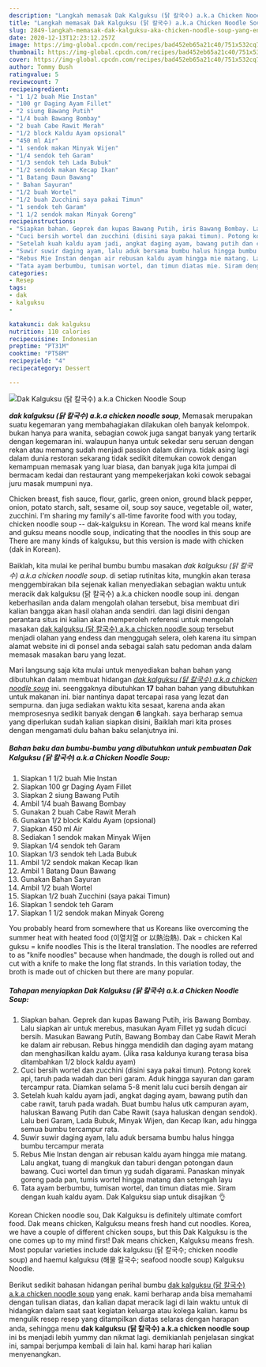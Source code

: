 ```yaml
---
description: "Langkah memasak Dak Kalguksu (닭 칼국수) a.k.a Chicken Noodle Soup yang Enak"
title: "Langkah memasak Dak Kalguksu (닭 칼국수) a.k.a Chicken Noodle Soup yang Enak"
slug: 2849-langkah-memasak-dak-kalguksu-aka-chicken-noodle-soup-yang-enak
date: 2020-12-13T12:23:12.257Z
image: https://img-global.cpcdn.com/recipes/bad452eb65a21c40/751x532cq70/dak-kalguksu-닭-칼국수-aka-chicken-noodle-soup-foto-resep-utama.jpg
thumbnail: https://img-global.cpcdn.com/recipes/bad452eb65a21c40/751x532cq70/dak-kalguksu-닭-칼국수-aka-chicken-noodle-soup-foto-resep-utama.jpg
cover: https://img-global.cpcdn.com/recipes/bad452eb65a21c40/751x532cq70/dak-kalguksu-닭-칼국수-aka-chicken-noodle-soup-foto-resep-utama.jpg
author: Tommy Bush
ratingvalue: 5
reviewcount: 7
recipeingredient:
- "1 1/2 buah Mie Instan"
- "100 gr Daging Ayam Fillet"
- "2 siung Bawang Putih"
- "1/4 buah Bawang Bombay"
- "2 buah Cabe Rawit Merah"
- "1/2 block Kaldu Ayam opsional"
- "450 ml Air"
- "1 sendok makan Minyak Wijen"
- "1/4 sendok teh Garam"
- "1/3 sendok teh Lada Bubuk"
- "1/2 sendok makan Kecap Ikan"
- "1 Batang Daun Bawang"
- " Bahan Sayuran"
- "1/2 buah Wortel"
- "1/2 buah Zucchini saya pakai Timun"
- "1 sendok teh Garam"
- "1 1/2 sendok makan Minyak Goreng"
recipeinstructions:
- "Siapkan bahan. Geprek dan kupas Bawang Putih, iris Bawang Bombay. Lalu siapkan air untuk merebus, masukan Ayam Fillet yg sudah dicuci bersih. Masukan Bawang Putih, Bawang Bombay dan Cabe Rawit Merah ke dalam air rebusan. Rebus hingga mendidih dan daging ayam matang dan menghasilkan kaldu ayam. (Jika rasa kaldunya kurang terasa bisa ditambahkan 1/2 block kaldu ayam)"
- "Cuci bersih wortel dan zucchini (disini saya pakai timun). Potong korek api, taruh pada wadah dan beri garam. Aduk hingga sayuran dan garam tercampur rata. Diamkan selama 5-8 menit lalu cuci bersih dengan air"
- "Setelah kuah kaldu ayam jadi, angkat daging ayam, bawang putih dan cabe rawit, taruh pada wadah. Buat bumbu halus utk campuran ayam, haluskan Bawang Putih dan Cabe Rawit (saya haluskan dengan sendok). Lalu beri Garam, Lada Bubuk, Minyak Wijen, dan Kecap Ikan, adu hingga semua bumbu tercampur rata."
- "Suwir suwir daging ayam, lalu aduk bersama bumbu halus hingga bumbu tercampur merata"
- "Rebus Mie Instan dengan air rebusan kaldu ayam hingga mie matang. Lalu angkat, tuang di mangkuk dan taburi dengan potongan daun bawang. Cuci wortel dan timun yg sudah digarami. Panaskan minyak goreng pada pan, tumis wortel hingga matang dan setengah layu"
- "Tata ayam berbumbu, tumisan wortel, dan timun diatas mie. Siram dengan kuah kaldu ayam. Dak Kalguksu siap untuk disajikan 👌"
categories:
- Resep
tags:
- dak
- kalguksu
- 

katakunci: dak kalguksu  
nutrition: 110 calories
recipecuisine: Indonesian
preptime: "PT31M"
cooktime: "PT58M"
recipeyield: "4"
recipecategory: Dessert

---
```



![Dak Kalguksu (닭 칼국수) a.k.a Chicken Noodle Soup](https://img-global.cpcdn.com/recipes/bad452eb65a21c40/751x532cq70/dak-kalguksu-닭-칼국수-aka-chicken-noodle-soup-foto-resep-utama.jpg)

<b><i>dak kalguksu (닭 칼국수) a.k.a chicken noodle soup</i></b>, Memasak merupakan suatu kegemaran yang membahagiakan dilakukan oleh banyak kelompok. bukan hanya para wanita, sebagian cowok juga sangat banyak yang tertarik dengan kegemaran ini. walaupun hanya untuk sekedar seru seruan dengan rekan atau memang sudah menjadi passion dalam dirinya. tidak asing lagi dalam dunia restoran sekarang tidak sedikit ditemukan cowok dengan kemampuan memasak yang luar biasa, dan banyak juga kita jumpai di bermacam kedai dan restaurant yang mempekerjakan koki cowok sebagai juru masak mumpuni nya.

Chicken breast, fish sauce, flour, garlic, green onion, ground black pepper, onion, potato starch, salt, sesame oil, soup soy sauce, vegetable oil, water, zucchini. I&#39;m sharing my family&#39;s all-time favorite food with you today, chicken noodle soup -- dak-kalguksu in Korean. The word kal means knife and guksu means noodle soup, indicating that the noodles in this soup are There are many kinds of kalguksu, but this version is made with chicken (dak in Korean).

Baiklah, kita mulai ke perihal bumbu bumbu masakan <i>dak kalguksu (닭 칼국수) a.k.a chicken noodle soup</i>. di setiap rutinitas kita, mungkin akan terasa menggembirakan bila sejenak kalian menyediakan sebagian waktu untuk meracik dak kalguksu (닭 칼국수) a.k.a chicken noodle soup ini. dengan keberhasilan anda dalam mengolah olahan tersebut, bisa membuat diri kalian bangga akan hasil olahan anda sendiri. dan lagi disini dengan perantara situs ini kalian akan memperoleh referensi untuk mengolah masakan <u>dak kalguksu (닭 칼국수) a.k.a chicken noodle soup</u> tersebut menjadi olahan yang endess dan menggugah selera, oleh karena itu simpan alamat website ini di ponsel anda sebagai salah satu pedoman anda dalam memasak masakan baru yang lezat.


Mari langsung saja kita mulai untuk menyediakan bahan bahan yang dibutuhkan dalam membuat hidangan <u><i>dak kalguksu (닭 칼국수) a.k.a chicken noodle soup</i></u> ini. seenggaknya dibutuhkan <b>17</b> bahan bahan yang dibutuhkan untuk makanan ini. biar nantinya dapat tercapai rasa yang lezat dan sempurna. dan juga sediakan waktu kita sesaat, karena anda akan memprosesnya sedikit banyak dengan <b>6</b> langkah. saya berharap semua yang diperlukan sudah kalian siapkan disini, Baiklah mari kita proses dengan mengamati dulu bahan baku selanjutnya ini.

<!--inarticleads1-->

##### Bahan baku dan bumbu-bumbu yang dibutuhkan untuk pembuatan Dak Kalguksu (닭 칼국수) a.k.a Chicken Noodle Soup:

1. Siapkan 1 1/2 buah Mie Instan
1. Siapkan 100 gr Daging Ayam Fillet
1. Siapkan 2 siung Bawang Putih
1. Ambil 1/4 buah Bawang Bombay
1. Gunakan 2 buah Cabe Rawit Merah
1. Gunakan 1/2 block Kaldu Ayam (opsional)
1. Siapkan 450 ml Air
1. Sediakan 1 sendok makan Minyak Wijen
1. Siapkan 1/4 sendok teh Garam
1. Siapkan 1/3 sendok teh Lada Bubuk
1. Ambil 1/2 sendok makan Kecap Ikan
1. Ambil 1 Batang Daun Bawang
1. Gunakan  Bahan Sayuran
1. Ambil 1/2 buah Wortel
1. Siapkan 1/2 buah Zucchini (saya pakai Timun)
1. Siapkan 1 sendok teh Garam
1. Siapkan 1 1/2 sendok makan Minyak Goreng


You probably heard from somewhere that us Koreans like overcoming the summer heat with heated food (이열치열 or 以熱治熱). Dak = chicken Kal guksu = knife noodles This is the literal translation. The noodles are referred to as &#34;knife noodles&#34; because when handmade, the dough is rolled out and cut with a knife to make the long flat strands. In this variation today, the broth is made out of chicken but there are many popular. 

<!--inarticleads2-->

##### Tahapan menyiapkan Dak Kalguksu (닭 칼국수) a.k.a Chicken Noodle Soup:

1. Siapkan bahan. Geprek dan kupas Bawang Putih, iris Bawang Bombay. Lalu siapkan air untuk merebus, masukan Ayam Fillet yg sudah dicuci bersih. Masukan Bawang Putih, Bawang Bombay dan Cabe Rawit Merah ke dalam air rebusan. Rebus hingga mendidih dan daging ayam matang dan menghasilkan kaldu ayam. (Jika rasa kaldunya kurang terasa bisa ditambahkan 1/2 block kaldu ayam)
1. Cuci bersih wortel dan zucchini (disini saya pakai timun). Potong korek api, taruh pada wadah dan beri garam. Aduk hingga sayuran dan garam tercampur rata. Diamkan selama 5-8 menit lalu cuci bersih dengan air
1. Setelah kuah kaldu ayam jadi, angkat daging ayam, bawang putih dan cabe rawit, taruh pada wadah. Buat bumbu halus utk campuran ayam, haluskan Bawang Putih dan Cabe Rawit (saya haluskan dengan sendok). Lalu beri Garam, Lada Bubuk, Minyak Wijen, dan Kecap Ikan, adu hingga semua bumbu tercampur rata.
1. Suwir suwir daging ayam, lalu aduk bersama bumbu halus hingga bumbu tercampur merata
1. Rebus Mie Instan dengan air rebusan kaldu ayam hingga mie matang. Lalu angkat, tuang di mangkuk dan taburi dengan potongan daun bawang. Cuci wortel dan timun yg sudah digarami. Panaskan minyak goreng pada pan, tumis wortel hingga matang dan setengah layu
1. Tata ayam berbumbu, tumisan wortel, dan timun diatas mie. Siram dengan kuah kaldu ayam. Dak Kalguksu siap untuk disajikan 👌


Korean Chicken noodle sou, Dak Kalguksu is definitely ultimate comfort food. Dak means chicken, Kalguksu means fresh hand cut noodles. Korea, we have a couple of different chicken soups, but this Dak Kalguksu is the one comes up to my mind first! Dak means chicken, Kalguksu means fresh. Most popular varieties include dak kalguksu (닭 칼국수; chicken noodle soup) and haemul kalguksu (해물 칼국수; seafood noodle soup) Kalguksu Noodle. 

Berikut sedikit bahasan hidangan perihal bumbu <u>dak kalguksu (닭 칼국수) a.k.a chicken noodle soup</u> yang enak. kami berharap anda bisa memahami dengan tulisan diatas, dan kalian dapat meracik lagi di lain waktu untuk di hidangkan dalam saat saat kegiatan keluarga atau kolega kalian. kamu bs mengulik resep resep yang ditampilkan diatas selaras dengan harapan anda, sehingga menu <b>dak kalguksu (닭 칼국수) a.k.a chicken noodle soup</b> ini bs menjadi lebih yummy dan nikmat lagi. demikianlah penjelasan singkat ini, sampai berjumpa kembali di lain hal. kami harap hari kalian menyenangkan.
